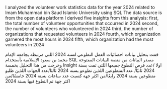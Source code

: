 I analyzed the volunteer work statistics data for the year 2024 related to Imam Muhammad bin Saud Islamic University using SQL
The data source is from the open data platform
 I derived five insights from this analysis:
 first, the total number of volunteer opportunities that occurred in 2024
 second, the number of volunteers who volunteered in 2024
 third, the number of organizations that requested volunteers in 2024
 fourth, which organization garnered the most hours in 2024
 fifth, which organization had the most volunteers in 2024


قمت بتحليل بيانات احصائيات العمل التطوعي لسنة 2024 اللتي مرتبطه بجامعة الإمام محمد بن سعود الإسلامية  بأستخدام SQL
مصدر البيانات من منصة البيانات المفتوحة 
وخرجت من هذا التحليل بخمسة Insight 
اولا /عدد فرص التطوع جميعها اللتي تمت بسنة 2024
ثانيًا/ عدد المتطوعين اللذين تطوعو بسنه 2024
ثالثا/عدد الجهات اللذين طلبو متطوعين بسنة 2024
رابعًا/من اكثر جهة كسبت عدد ساعات بسنة 2024
خامسًا/من اكثر جهة تم التطوع فيها بسنة 2024

